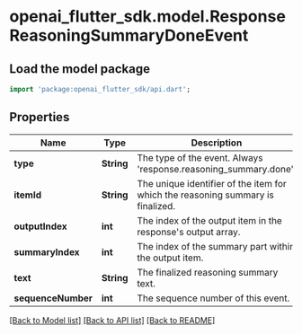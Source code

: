 # openai_flutter_sdk.model.ResponseReasoningSummaryDoneEvent

## Load the model package
```dart
import 'package:openai_flutter_sdk/api.dart';
```

## Properties
Name | Type | Description | Notes
------------ | ------------- | ------------- | -------------
**type** | **String** | The type of the event. Always 'response.reasoning_summary.done'. | 
**itemId** | **String** | The unique identifier of the item for which the reasoning summary is finalized. | 
**outputIndex** | **int** | The index of the output item in the response's output array. | 
**summaryIndex** | **int** | The index of the summary part within the output item. | 
**text** | **String** | The finalized reasoning summary text. | 
**sequenceNumber** | **int** | The sequence number of this event. | 

[[Back to Model list]](../README.md#documentation-for-models) [[Back to API list]](../README.md#documentation-for-api-endpoints) [[Back to README]](../README.md)


